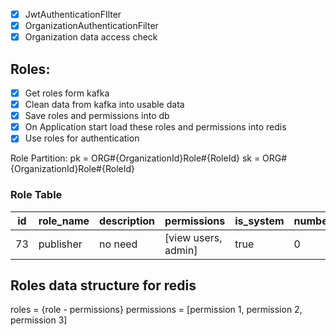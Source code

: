 - [x] JwtAuthenticationFIlter
- [x] OrganizationAuthenticationFilter
- [x] Organization data access check

## Roles:
- [x] Get roles form kafka
- [x] Clean data from kafka into usable data
- [x] Save roles and permissions into db
- [x] On Application start load these roles and permissions into redis
- [x] Use roles for authentication

Role Partition:
pk = ORG#{OrganizationId}Role#{RoleId}
sk = ORG#{OrganizationId}Role#{RoleId}

### Role Table
| id | role_name | description | permissions | is_system | number_of_users |
| -- |------------ | ------------ | ------------- | ----------- | -------- |
|73|publisher|no need|[view users, admin]|true|0|

## Roles data structure for redis
roles = {role - permissions}
permissions = [permission 1, permission 2, permission 3]